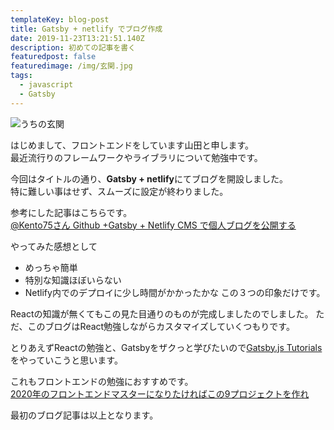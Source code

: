 ```yaml
---
templateKey: blog-post
title: Gatsby + netlify でブログ作成
date: 2019-11-23T13:21:51.140Z
description: 初めての記事を書く
featuredpost: false
featuredimage: /img/玄関.jpg
tags:
  - javascript
  - Gatsby
---
```

![うちの玄関](/img/玄関.jpg "うちの玄関はphotoshopで作ったものを工務店に納品して作ってもらいました。")

  

はじめまして、フロントエンドをしています山田と申します。  
最近流行りのフレームワークやライブラリについて勉強中です。  

今回はタイトルの通り、**Gatsby + netlify**にてブログを開設しました。\
特に難しい事はせず、スムーズに設定が終わりました。

参考にした記事はこちらです。\
[@Kento75さん Github +Gatsby + Netlify CMS で個人ブログを公開する](https://qiita.com/Kento75/items/7316dd5b7a8014d6c178)

やってみた感想として  

* めっちゃ簡単
* 特別な知識ほぼいらない
* Netlify内でのデプロイに少し時間がかかったかな
  この３つの印象だけです。

Reactの知識が無くてもこの見た目通りのものが完成しましたのでしました。
ただ、このブログはReact勉強しながらカスタマイズしていくつもりです。  

とりあえずReactの勉強と、Gatsbyをザクっと学びたいので[Gatsby.js Tutorials](https://www.gatsbyjs.org/tutorial/)をやっていこうと思います。  

これもフロントエンドの勉強におすすめです。\
[2020年のフロントエンドマスターになりたければこの9プロジェクトを作れ](https://qiita.com/rana_kualu/items/915345b8f3f870cfe2aa)  



最初のブログ記事は以上となります。
